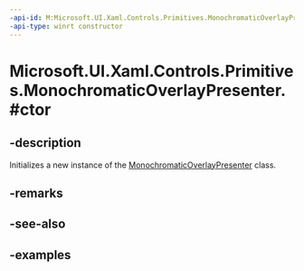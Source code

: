 ```yaml
---
-api-id: M:Microsoft.UI.Xaml.Controls.Primitives.MonochromaticOverlayPresenter.#ctor
-api-type: winrt constructor
---
```


# Microsoft.UI.Xaml.Controls.Primitives.MonochromaticOverlayPresenter.#ctor

<!--
public MonochromaticOverlayPresenter ();
-->

## -description

Initializes a new instance of the [MonochromaticOverlayPresenter](monochromaticoverlaypresenter.md) class.

## -remarks

## -see-also

## -examples
